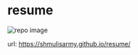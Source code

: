 # resume

![repo image](https://cdn.pixabay.com/photo/2024/02/28/07/42/european-shorthair-8601492_640.jpg)


url: https://shmulisarmy.github.io/resume/
